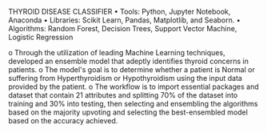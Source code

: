 THYROID DISEASE CLASSIFIER 
•	Tools: Python, Jupyter Notebook, Anaconda
•	Libraries: Scikit Learn, Pandas, Matplotlib, and Seaborn.
•	Algorithms: Random Forest, Decision Trees, Support Vector Machine, Logistic Regression

o	Through the utilization of leading Machine Learning techniques, developed an ensemble model that adeptly identifies thyroid concerns in patients.
o	The model's goal is to determine whether a patient is Normal or suffering from Hyperthyroidism or Hypothyroidism using the input data provided by the patient.
o	The workflow is to import essential packages and dataset that contain 21 attributes and splitting 70% of the dataset into training and 30% into testing, then selecting and ensembling the algorithms based on the majority upvoting and selecting the best-ensembled model based on the accuracy achieved.
